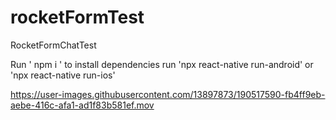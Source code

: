 # rocketFormTest
 RocketFormChatTest

Run ' npm i ' to install dependencies
run 'npx react-native run-android' or 'npx react-native run-ios'

https://user-images.githubusercontent.com/13897873/190517590-fb4ff9eb-aebe-416c-afa1-ad1f83b581ef.mov

